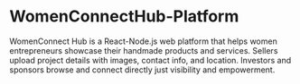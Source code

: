 # WomenConnectHub-Platform
WomenConnect Hub is a React-Node.js web platform that helps women entrepreneurs showcase their handmade products and services. Sellers upload project details with images, contact info, and location. Investors and sponsors browse and connect directly just visibility and empowerment.
